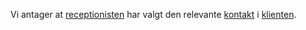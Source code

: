 Vi antager at [receptionisten](Terminologi#receptionist) har valgt den
relevante [kontakt](Terminologi#kontakt) i [klienten](Terminologi#klient).
